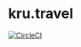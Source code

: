 # kru.travel

[![CircleCI](https://circleci.com/gh/jace-ys/kru.travel/tree/master.svg?style=svg)](https://circleci.com/gh/jace-ys/kru.travel/tree/master)
